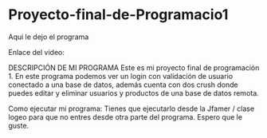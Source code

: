 # Proyecto-final-de-Programacio1
Aqui le dejo el programa

Enlace del video: 

DESCRIPCIÓN DE MI PROGRAMA Este es mi proyecto final de programación 1. En este programa podemos ver un login con validación de usuario conectado a una base de datos, además cuenta con dos crush donde puedes editar y eliminar usuarios y productos de una base de datos remota.

Como ejecutar mi programa: Tienes que ejecutarlo desde la Jfamer / clase logeo para que no entres desde otra parte del programa. Espero que le guste.
